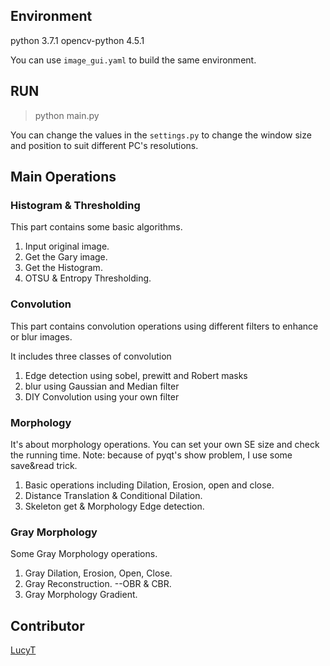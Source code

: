 ## Environment  

python 3.7.1
opencv-python 4.5.1  

You can use `image_gui.yaml` to build the same environment. 

## RUN

   > python main.py

You can change the values in the `settings.py` to change the window size and position to suit different PC's resolutions. 

## Main Operations

### Histogram & Thresholding  

This part contains some basic algorithms.  

  1. Input original image.  
  2. Get the Gary image.  
  3. Get the Histogram.  
  4. OTSU & Entropy Thresholding.  

### Convolution  

This part contains convolution operations using different filters to enhance or blur images. 

It includes three classes of convolution  

   1. Edge detection 
       using sobel, prewitt and Robert masks  
   2. blur
       using Gaussian and Median filter  
   3. DIY Convolution 
       using your own filter  

### Morphology  

It's about morphology operations. 
You can set your own SE size and check the running time. 
Note: because of pyqt's show problem, I use some save&read trick.  

  1. Basic operations including Dilation, Erosion, open and close.  
  2. Distance Translation & Conditional Dilation.  
  3. Skeleton get & Morphology Edge detection.  

### Gray Morphology  

Some Gray Morphology operations.  

  1. Gray Dilation, Erosion, Open, Close.  
  2. Gray Reconstruction. --OBR & CBR.  
  3. Gray Morphology Gradient.  

## Contributor

[LucyT](https://github.com/lucyttttt)
